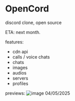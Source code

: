 # OpenCord
discord clone, open source

ETA: next month.

features:
- cdn api
- calls / voice chats
- chats
- images
- audios
- servers
- profiles

previews:
![image](https://github.com/user-attachments/assets/4eacdb3b-23cf-41f3-86b9-9204cd9e49d4)
04/05/2025
